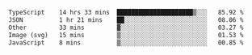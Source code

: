 <!--START_SECTION:waka-->

```txt
TypeScript    14 hrs 33 mins  █████████████████████▒░░░   85.92 %
JSON          1 hr 21 mins    ██░░░░░░░░░░░░░░░░░░░░░░░   08.06 %
Other         33 mins         ▓░░░░░░░░░░░░░░░░░░░░░░░░   03.27 %
Image (svg)   15 mins         ▒░░░░░░░░░░░░░░░░░░░░░░░░   01.53 %
JavaScript    8 mins          ▒░░░░░░░░░░░░░░░░░░░░░░░░   00.85 %
```

<!--END_SECTION:waka-->
